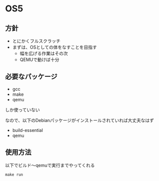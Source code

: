 # OS5

## 方針

* とにかくフルスクラッチ
* まずは、OSとしての体をなすことを目指す
    * 幅を広げる作業はその次
    * QEMUで動けば十分

## 必要なパッケージ

* gcc
* make
* qemu

しか使っていない

なので、以下のDebianパッケージがインストールされていれば大丈夫なはず

* build-essential
* qemu

## 使用方法

以下でビルド〜qemuで実行までやってくれる

`make run`
